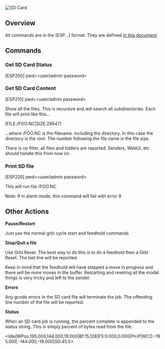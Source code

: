 ![SD Card](http://www.buildlog.net/blog/wp-content/uploads/2018/08/pny_micro_sd_card-150x150.jpeg)

## Overview

All commands are in the [ESP...] format. They are defined [in this document](https://github.com/bdring/Grbl_Esp32/blob/master/doc/Commands.txt).

## Commands

### Get SD Card Status
[ESP200] pwd=<user/admin password>

### Get SD Card Content
[ESP210] pwd=<user/admin password>

Show all the files. This is recursive and will search all subdirectories. Each file will print like this...

[FILE:/FOO.NC|SIZE:29547]

...where /FOO.NC is the filename. including the directory. In this case the directory is the root. The number following the file name is the file size.

There is no filter, all files and folders are reported. Senders, WebUI, etc should handle this from now on.

### Print SD file
[ESP220] <Filename> pwd=<user/admin password>

This will run file /FOO.NC 

Note: If in alarm mode, this command will fail with error 9



## Other Actions

**Pause/Restart**

Just use the normal grbl cycle start and feedhold commands

**Stop/Quit a file**

Use Grbl Reset. The best way to do this is to do a feedhold then a Grbl Reset. The last line will be reported.

Keep in mind that the feedhold will have stopped a move in progress and there will be more moves in the buffer. Restarting and reseting all the modal things is very tricky and left to the sender.

**Errors**

Any gcode errors in the SD card file will terminate the job. The offending line number of the file will be reported.

**Status**

When an SD card job is running, the percent complete is appended to the status string. This is simply percent of bytes read from the file.

<Idle|WPos:195.000,144.000,19.000|Bf:15,128|FS:0.000,0.000|Pn:P|WCO:-195.000,-144.000,-19.000|SD:45.5> 

